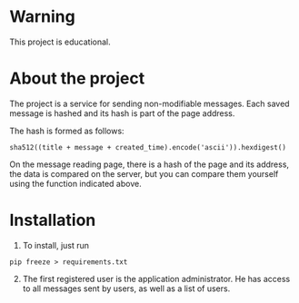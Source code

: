 # Warning
This project is educational.
# About the project
The project is a service for sending non-modifiable messages. Each saved message is hashed and its hash is part of the page address.

The hash is formed as follows:

`sha512((title + message + created_time).encode('ascii')).hexdigest()`

On the message reading page, there is a hash of the page and its address, the data is compared on the server, but you can compare them yourself using the function indicated above.
# Installation
1. To install, just run

`pip freeze > requirements.txt`

2. The first registered user is the application administrator. He has access to all messages sent by users, as well as a list of users.
